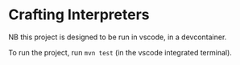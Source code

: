 # Crafting Interpreters

NB this project is designed to be run in vscode, in a devcontainer.

To run the project, run `mvn test` (in the vscode integrated terminal).

